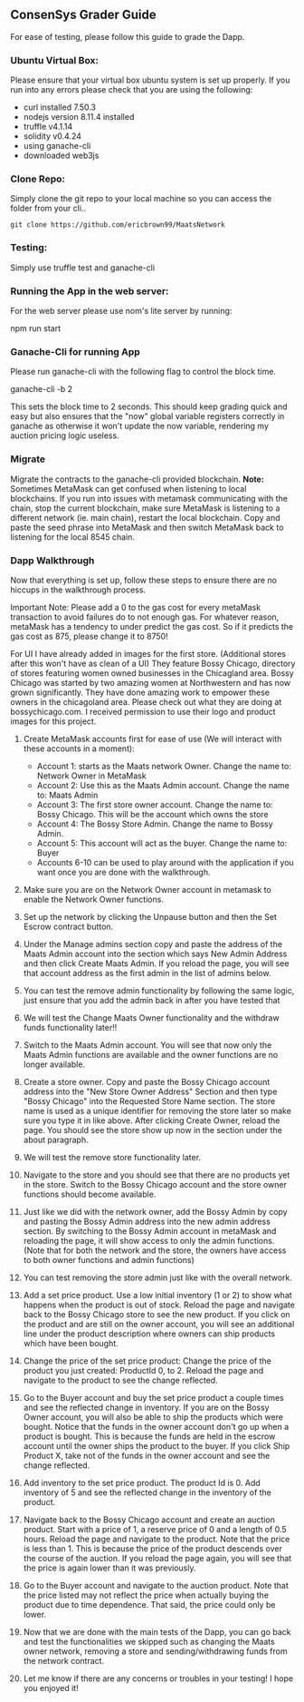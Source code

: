 ## ConsenSys Grader Guide

For ease of testing, please follow this guide to grade the Dapp. 

### Ubuntu Virtual Box: 
Please ensure that your virtual box ubuntu system is set up properly. If you run into any errors please check that you are using the following:

* curl installed 7.50.3
* nodejs version 8.11.4 installed
* truffle v4.1.14
* solidity v0.4.24
* using ganache-cli
* downloaded web3js

### Clone Repo: 
Simply clone the git repo to your local machine so you can access the folder from your cli..

` git clone https://github.com/ericbrown99/MaatsNetwork `


### Testing: 
Simply use truffle test and ganache-cli 

### Running the App in the web server: 

For the web server please use nom's lite server by running: 

npm run start

### Ganache-Cli for running App
Please run ganache-cli with the following flag to control the block time. 

ganache-cli -b 2 

This sets the block time to 2 seconds. This should keep grading quick and easy but also ensures that the "now" global variable registers correctly in ganache as otherwise it won't update the now variable, rendering my auction pricing logic useless. 

### Migrate
Migrate the contracts to the ganache-cli provided blockchain.
**Note:** Sometimes MetaMask can get confused when listening to local blockchains. If you run into issues with metamask communicating with the chain, stop the current blockchain, make sure MetaMask is listening to a different network (ie. main chain), restart the local blockchain. Copy and paste the seed phrase into MetaMask and then switch MetaMask back to listening for the local 8545 chain. 

### Dapp Walkthrough 

Now that everything is set up, follow these steps to ensure there are no hiccups in the walkthrough process. 

Important Note: Please add a 0 to the gas cost for every metaMask transaction to avoid failures do to not enough gas. For whatever reason, metaMask has a tendency to under predict the gas cost. So if it predicts the gas cost as 875, please change it to 8750!

For UI I have already added in images for the first store. (Additional stores after this won't have as clean of a UI) They feature Bossy Chicago, directory of stores featuring women owned businesses in the Chicagland area. Bossy Chicago was started by two amazing women at Northwestern and has now grown significantly. They have done amazing work to empower these owners in the chicagoland area. Please check out what they are doing at bossychicago.com. I received permission to use their logo and product images for this project. 

1. Create MetaMask accounts first for ease of use (We will interact with these accounts in a moment): 
	* Account 1: starts as the Maats network Owner. Change the
 name to: Network Owner in MetaMask 
	* Account 2: Use this as the Maats Admin account. Change the name to: Maats Admin
	* Account 3: The first store owner account. Change the name to: Bossy Chicago. This will be the account which owns the store 
	* Account 4: The Bossy Store Admin. Change the name to Bossy Admin. 
	* Account 5: This account will act as the buyer. Change the name to: Buyer
	* Accounts 6-10 can be used to play around with the application if you want once you are done with the walkthrough. 

2. Make sure you are on the Network Owner account in metamask to enable the Network Owner functions. 

3. Set up the network by clicking the Unpause button and then the Set Escrow contract button.

4. Under the Manage admins section copy and paste the address of the Maats Admin account into the section which says New Admin Address and then click Create Maats Admin. If you reload the page, you will see that account address as the first admin in the list of admins below. 

5. You can test the remove admin functionality by following the same logic, just ensure that you add the admin back in after you have tested that 

6. We will test the Change Maats Owner functionality and the withdraw funds functionality later!!

7. Switch to the Maats Admin account. You will see that now only the Maats Admin functions are available and the owner functions are no longer available. 

8. Create a store owner. Copy and paste the Bossy Chicago account address into the "New Store Owner Address" Section and then type "Bossy Chicago" into the Requested Store Name section. The store name is used as a unique identifier for removing the store later so make sure you type it in like above. After clicking Create Owner, reload the page. You should see the store show up now in the section under the about paragraph. 

9. We will test the remove store functionality later. 

10. Navigate to the store and you should see that there are no products yet in the store.  Switch to the Bossy Chicago account and the store owner functions should become available. 

11. Just like we did with the network owner, add the Bossy Admin by copy and pasting the Bossy Admin address into the new admin address section. By switching to the Bossy Admin account in metaMask and reloading the page, it will show access to only the admin functions. (Note that for both the network and the store, the owners have access to both owner functions and admin functions) 

12. You can test removing the store admin just like with the overall network. 

13. Add a set price product. Use a low initial inventory (1 or 2) to show what happens when the product is out of stock. Reload the page and navigate back to the Bossy Chicago store to see the new product. If you click on the product and are still on the owner account, you will see an additional line under the product description where owners can ship products which have been bought. 

14. Change the price of the set price product: Change the price of the product you just created: ProductId 0, to 2. Reload the page and navigate to the product to see the change reflected. 

15. Go to the Buyer account and buy the set price product a couple times and see the reflected change in inventory. If you are on the Bossy Owner account, you will also be able to ship the products which were bought. Notice that the funds in the owner account don't go up when a product is bought. This is because the funds are held in the escrow account until the owner ships the product to the buyer. If you click Ship Product X, take not of the funds in the owner account and see the change reflected. 

16. Add inventory to the set price product. The product Id is 0. Add inventory of 5 and see the reflected change in the inventory of the product. 

17. Navigate back to the Bossy Chicago account and create an auction product. Start with a price of 1, a reserve price of 0 and a length of 0.5 hours. Reload the page and navigate to the product. Note that the price is less than 1. This is because the price of the product descends over the course of the auction. If you reload the page again, you will see that the price is again lower than it was previously. 

18. Go to the Buyer account and navigate to the auction product.  Note that the price listed may not reflect the price when actually buying the product due to time dependence. That said, the price could only be lower. 

20. Now that we are done with the main tests of the Dapp, you can go back and test the functionalities we skipped such as changing the Maats owner network, removing a store and sending/withdrawing funds from the network contract. 

21. Let me know if there are any concerns or troubles in your testing! I hope you enjoyed it!






